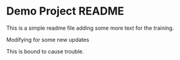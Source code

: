 # Demo Project README 

This is a simple readme file 
adding some more text for the training.

Modifying for some new updates

This is bound to cause trouble. 